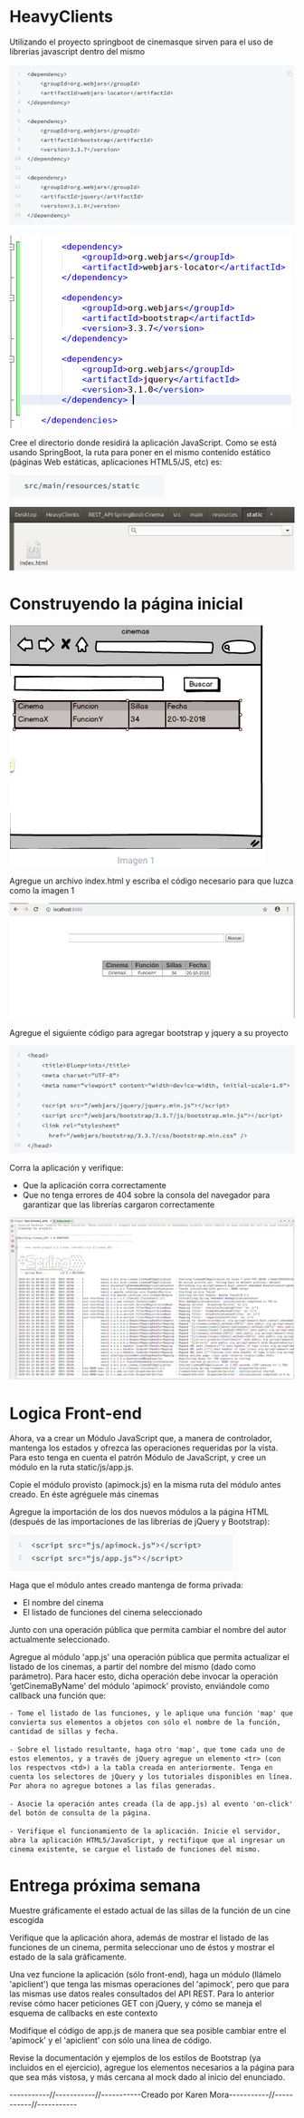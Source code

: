 # HeavyClients

Utilizando el proyecto springboot de cinemasque sirven para el uso de librerias javascript dentro del mismo

!["Error"](img/uno.png)

!["Error"](img/pom.png)

Cree el directorio donde residirá la aplicación JavaScript. Como se está usando SpringBoot, la ruta para poner en el mismo contenido estático (páginas Web estáticas, aplicaciones HTML5/JS, etc) es:

!["Error"](img/dos.png)

!["Error"](img/carpetas.png)

# Construyendo la página inicial

!["Error"](img/tres.png)

Agregue un archivo index.html y escriba el código necesario para que luzca como la imagen 1

!["Error"](img/pagInicial.png)

Agregue el siguiente código para agregar bootstrap y jquery a su proyecto

!["Error"](img/cuatro.png)

Corra la aplicación y verifique:
- Que la aplicación corra correctamente
- Que no tenga errores de 404 sobre la consola del navegador para garantizar que las librerías cargaron correctamente

!["Error"](img/funcionando.png)

# Logica Front-end
Ahora, va a crear un Módulo JavaScript que, a manera de controlador, mantenga los estados y ofrezca las operaciones requeridas por la vista. Para esto tenga en cuenta el patrón Módulo de JavaScript, y cree un módulo en la ruta static/js/app.js.

Copie el módulo provisto (apimock.js) en la misma ruta del módulo antes creado. En éste agréguele más cinemas

Agregue la importación de los dos nuevos módulos a la página HTML (después de las importaciones de las librerías de jQuery y Bootstrap):

!["Error"](img/cinco.png)


Haga que el módulo antes creado mantenga de forma privada:
- El nombre del cinema
- El listado de funciones del cinema seleccionado

Junto con una operación pública que permita cambiar el nombre del autor actualmente seleccionado.

Agregue al módulo 'app.js' una operación pública que permita actualizar el listado de los cinemas, a partir del nombre del mismo (dado como parámetro). Para hacer esto, dicha operación debe invocar la operación 'getCinemaByName' del módulo 'apimock' provisto, enviándole como callback una función que:

	- Tome el listado de las funciones, y le aplique una función 'map' que convierta sus elementos a objetos con sólo el nombre de la función, cantidad de sillas y fecha.

	- Sobre el listado resultante, haga otro 'map', que tome cada uno de estos elementos, y a través de jQuery agregue un elemento <tr> (con los respectvos <td>) a la tabla creada en anteriormente. Tenga en cuenta los selectores de jQuery y los tutoriales disponibles en línea. Por ahora no agregue botones a las filas generadas.

	- Asocie la operación antes creada (la de app.js) al evento 'on-click' del botón de consulta de la página.

	- Verifique el funcionamiento de la aplicación. Inicie el servidor, abra la aplicación HTML5/JavaScript, y rectifique que al ingresar un cinema existente, se cargue el listado de funciones del mismo.

# Entrega próxima semana


Muestre gráficamente el estado actual de las sillas de la función de un cine escogida

Verifique que la aplicación ahora, además de mostrar el listado de las funciones de un cinema, permita seleccionar uno de éstos y mostrar el estado de la sala gráficamente. 

Una vez funcione la aplicación (sólo front-end), haga un módulo (llámelo 'apiclient') que tenga las mismas operaciones del 'apimock', pero que para las mismas use datos reales consultados del API REST. Para lo anterior revise cómo hacer peticiones GET con jQuery, y cómo se maneja el esquema de callbacks en este contexto

Modifique el código de app.js de manera que sea posible cambiar entre el 'apimock' y el 'apiclient' con sólo una línea de código.

Revise la documentación y ejemplos de los estilos de Bootstrap (ya incluidos en el ejercicio), agregue los elementos necesarios a la página para que sea más vistosa, y más cercana al mock dado al inicio del enunciado.


-----------//-----------//-----------Creado por Karen Mora-----------//-----------//-----------
